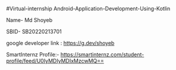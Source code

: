 #Virtual-internship
Android-Application-Development-Using-Kotlin

Name- Md Shoyeb

SBID- SB20220213701

google developer link : https://g.dev/shoyeb 

SmartInternz Profile:-  https://smartinternz.com/student-profile/feed/U0IyMDIyMDIxMzcwMQ==
